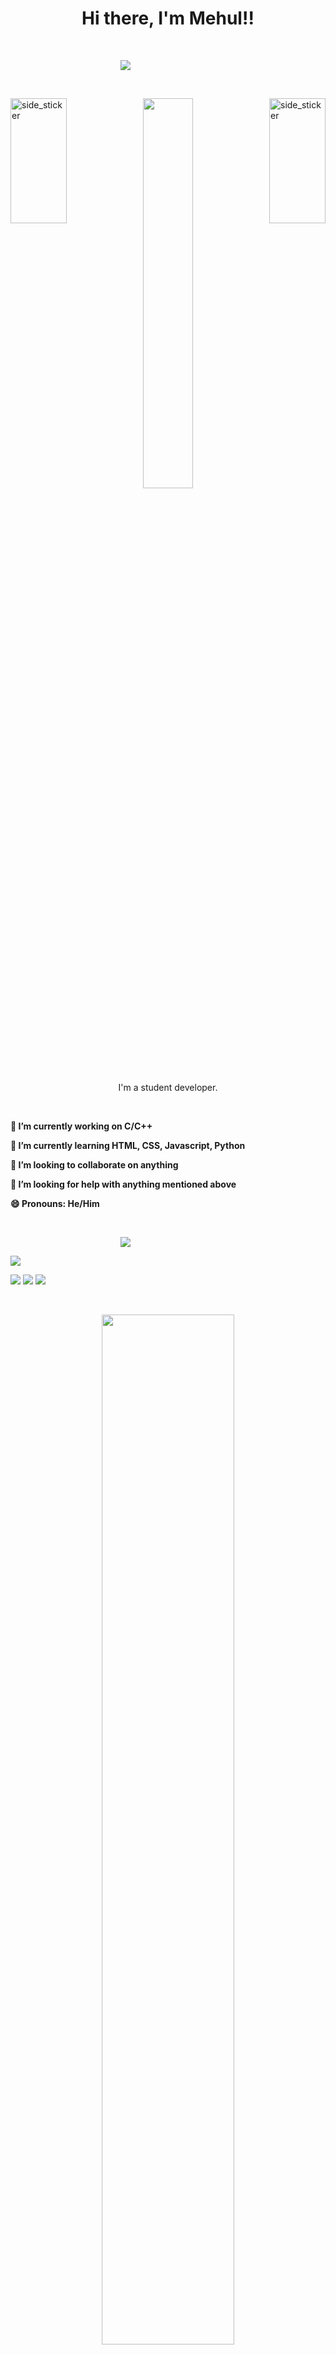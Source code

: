 <h1 align="center">Hi there, I'm Mehul!!</h1>


<p>&nbsp;</P>

<a align="right" href="https://github.com/DenverCoder1/readme-typing-svg"><img  src="https://readme-typing-svg.herokuapp.com?&font=Oswald&color=2CFF00&size=28&lines=Welcome+To+My+GitHub+Profile;" style="padding-left:11rem"/></a>

<p>&nbsp;</P>
<img align="right"  width=90px height=200px alt="side_sticker" src="https://media.giphy.com/media/TEnXkcsHrP4YedChhA/giphy.gif" />

<img align="left"  width=90px height=200px alt="side_sticker" src="https://media.giphy.com/media/TEnXkcsHrP4YedChhA/giphy.gif" />

<p align="center" ><img 
 src="https://c.tenor.com/itjFesV8_RUAAAAi/soulja-boy-pepe.gif" width="40%"/></p>

<p align="center">I'm a student developer.<br/> 

<p>&nbsp;</P>

<p><b>
 🔭 I’m currently working on C/C++ </b></P>

<p><b>
🌱 I’m currently learning HTML, CSS, Javascript, Python</b></p>

<p><b>
 👯 I’m looking to collaborate on anything</b></p>

<p><b>
🤔 I’m looking for help with anything mentioned above</b></p>

<p><b>
😄 Pronouns: He/Him</b></p>


<p>&nbsp;</P>



<a align="right" href="https://github.com/DenverCoder1/readme-typing-svg"><img  src="https://readme-typing-svg.herokuapp.com?&font=Oswald&color=00FDFF&size=28&lines=Connect+With+Me+:;" style="padding-left:11rem"/></a>

<p>
<a href="mailto:mehul2711@gmail.com" target="_blank"><img src="https://img.shields.io/badge/Email-mehul2711@gmail.com-teal?style=for-the-badge&logo=gmail"></a>


 
 [<img src="https://img.shields.io/badge/twitter-%231DA1F2.svg?&style=for-the-badge&logo=twitter&logoColor=white" />](https://twitter.com/Mehulkumar_27) 
[<img src="https://img.shields.io/badge/linkedin-%230077B5.svg?&style=for-the-badge&logo=linkedin&logoColor=white" />](https://www.linkedin.com/in/mehul-kumar-0bb856223/)
[<img src = "https://img.shields.io/badge/instagram-%23E4405F.svg?&style=for-the-badge&logo=instagram&logoColor=white">](https://www.instagram.com/Mehul_27/)

</p>
<p>&nbsp;</P>
<p
 align="center" ><img 
 src="https://media.giphy.com/media/zOvBKUUEERdNm/giphy.gif" width="65%"/>
 

 </p>
